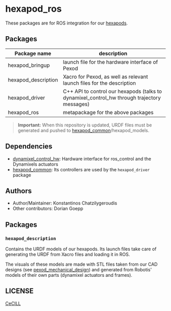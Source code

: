 # hexapod_ros

These packages are for ROS integration for our [hexapods].

## Packages

| Package name        | description                                            |
|---------------------|--------------------------------------------------------|
| hexapod_bringup     | launch file for the hardware interface of Pexod        |
| hexapod_description | Xacro for Pexod, as well as relevant launch files for the description |
| hexapod_driver      | C++ API to control our hexapods (talks to dynamixel_control_hw through trajectory messages) |
| hexapod_ros         | metapackage for the above packages                     |

> **Important:** When this repository is updated, URDF files must be generated and pushed to [hexapod_common]/hexapod_models.

## Dependencies

- [dynamixel_control_hw]: Hardware interface for ros_control and the Dynamixels actuators
- [hexapod_common]: Its controllers are used by the `hexapod_driver` package

## Authors

- Author/Maintainer: Konstantinos Chatzilygeroudis
- Other contributors: Dorian Goepp

## Packages

### `hexapod_description`

Contains the URDF models of our hexapods. Its launch files take care of generating the URDF from Xacro files and loading it in ROS.

The visuals of these models are made with STL files taken from our CAD designs (see [pexod_mechanical_design](https://github.com/resibots/pexod-mechanical-design)) and generated from Robotis' models of their own parts (dynamixel actuators and frames).

## LICENSE

[CeCILL]

[hexapods]: http://www.resibots.eu/photos.html#robots
[CeCILL]: http://www.cecill.info/index.en.html
[dynamixel_control_hw]: https://github.com/resibots/dynamixel_control_hw
[hexapod_common]: https://github.com/resibots/hexapod_common
